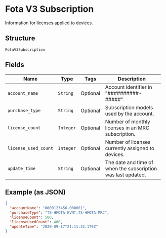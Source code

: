 
# Fota V3 Subscription

Information for licenses applied to devices.

## Structure

`FotaV3Subscription`

## Fields

| Name | Type | Tags | Description |
|  --- | --- | --- | --- |
| `account_name` | `String` | Optional | Account identifier in "##########-#####". |
| `purchase_type` | `String` | Optional | Subscription models used by the account. |
| `license_count` | `Integer` | Optional | Number of monthly licenses in an MRC subscription. |
| `license_used_count` | `Integer` | Optional | Number of licenses currently assigned to devices. |
| `update_time` | `String` | Optional | The date and time of when the subscription was last updated. |

## Example (as JSON)

```json
{
  "accountName": "0000123456-000001",
  "purchaseType": "TS-HFOTA-EVNT,TS-HFOTA-MRC",
  "licenseCount": 500,
  "licenseUsedCount": 400,
  "updateTime": "2020-09-17T21:11:32.170Z"
}
```

